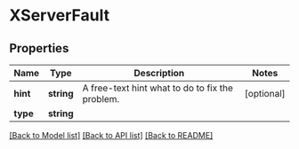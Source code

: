 # XServerFault

## Properties
Name | Type | Description | Notes
------------ | ------------- | ------------- | -------------
**hint** | **string** | A free-text hint what to do to fix the problem. | [optional] 
**type** | **string** |  | 

[[Back to Model list]](../../README.md#documentation-for-models) [[Back to API list]](../../README.md#documentation-for-api-endpoints) [[Back to README]](../../README.md)

